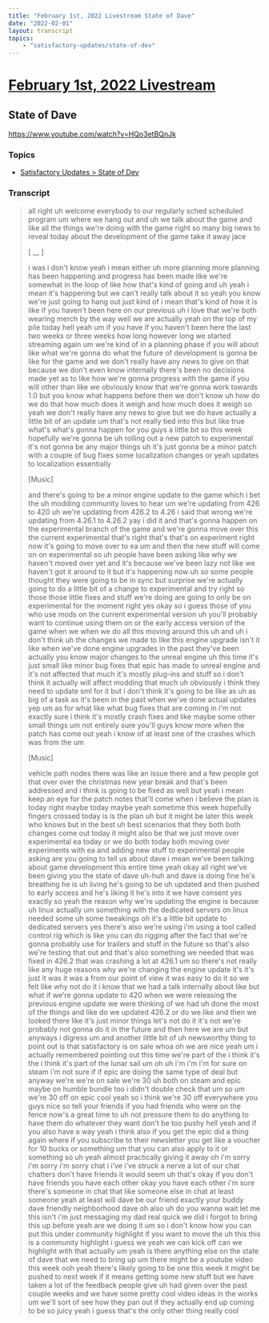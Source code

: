 ```yaml
---
title: "February 1st, 2022 Livestream State of Dave"
date: "2022-02-01"
layout: transcript
topics:
    - "satisfactory-updates/state-of-dev"
---
```

# [February 1st, 2022 Livestream](../2022-02-01.md)
## State of Dave
https://www.youtube.com/watch?v=HQo3etBQnJk

### Topics
* [Satisfactory Updates > State of Dev](../topics/satisfactory-updates/state-of-dev.md)

### Transcript

> all right uh welcome everybody to our regularly sched scheduled program um where we hang out and uh we talk about the game and like all the things we're doing with the game right so many big news to reveal today about the development of the game take it away jace
>
> [ __ ]
>
> i was i don't know yeah i mean either uh more planning more planning has been happening and progress has been made like we're somewhat in the loop of like how that's kind of going and uh yeah i mean it's happening but we can't really talk about it so yeah you know we're just going to hang out just kind of i mean that's kind of how it is like if you haven't been here on our previous uh i love that we're both wearing merch by the way well we are actually yeah on the top of my pile today hell yeah um if you have if you haven't been here the last two weeks or three weeks how long however long we started streaming again um we're kind of in a planning phase if you will about like what we're gonna do what the future of development is gonna be like for the game and we don't really have any news to give on that because we don't even know internally there's been no decisions made yet as to like how we're gonna progress with the game if you will other than like we obviously know that we're gonna work towards 1.0 but you know what happens before then we don't know uh how do we do that how much does it weigh and how much does it weigh so yeah we don't really have any news to give but we do have actually a little bit of an update um that's not really tied into this but like true what's what's gonna happen for you guys a little bit so this week hopefully we're gonna be uh rolling out a new patch to experimental it's not gonna be any major things uh it's just gonna be a minor patch with a couple of bug fixes some localization changes or yeah updates to localization essentially
>
> [Music]
>
> and there's going to be a minor engine update to the game which i bet the uh modding community loves to hear um we're updating from 426 to 420 uh we're updating from 426.2 to 4.26 i said that wrong we're updating from 4.26.1 to 4.26.2 yay i did it and that's gonna happen on the experimental branch of the game and we're gonna move over this the current experimental that's right that's that's on experiment right now it's going to move over to ea um and then the new stuff will come on on experimental so uh people have been asking like why we haven't moved over yet and it's because we've been lazy not like we haven't got it around to it but it's happening now uh so some people thought they were going to be in sync but surprise we're actually going to do a little bit of a change to experimental and try right so those those little fixes and stuff we're doing are going to only be on experimental for the moment right yes okay so i guess those of you who use mods on the current experimental version uh you'll probably want to continue using them on or the early access version of the game when we when we do all this moving around this uh and uh i don't think uh the changes we made to like this engine upgrade isn't it like when we've done engine upgrades in the past they've been actually you know major changes to the unreal engine uh this time it's just small like minor bug fixes that epic has made to unreal engine and it's not affected that much it's mostly plug-ins and stuff so i don't think it actually will affect modding that much uh obviously i think they need to update sml for it but i don't think it's going to be like as uh as big of a task as it's been in the past when we've done actual updates yep um as for what like what bug fixes that are coming in i'm not exactly sure i think it's mostly crash fixes and like maybe some other small things um not entirely sure you'll guys know more when the patch has come out yeah i know of at least one of the crashes which was from the um
>
> [Music]
>
> vehicle path nodes there was like an issue there and a few people got that over over the christmas new year break and that's been addressed and i think is going to be fixed as well but yeah i mean keep an eye for the patch notes that'll come when i believe the plan is today right maybe today maybe yeah sometime this week hopefully fingers crossed today is is the plan uh but it might be later this week who knows but in the best uh best scenarios that they both both changes come out today it might also be that we just move over experimental ea today or we do both today both moving over experiments with ea and adding new stuff to experimental people asking are you going to tell us about dave i mean we've been talking about game development this entire time yeah okay all right we've been giving you the state of dave uh-huh and dave is doing fine he's breathing he is uh living he's going to be uh updated and then pushed to early access and he's liking it he's into it we have consent yes exactly so yeah the reason why we're updating the engine is because uh linux actually um something with the dedicated servers on linux needed some uh some tweakings oh it's a little bit update to dedicated servers yes there's also we're using i'm using a tool called control rig which is like you can do rigging after the fact that we're gonna probably use for trailers and stuff in the future so that's also we're testing that out and that's also something we needed that was fixed in 426.2 that was crashing a lot at 426.1 um so there's not really like any huge reasons why we're changing the engine update it's it's just it was it was a from our point of view it was easy to do it so we felt like why not do it i know that we had a talk internally about like but what if we're gonna update to 420 when we were releasing the previous engine update we were thinking of we had uh done the most of the things and like do we updated 426.2 or do we like and then we looked there like it's just minor things let's not do it it's not we're probably not gonna do it in the future and then here we are um but anyways i digress um and another little bit of uh newsworthy thing to point out is that satisfactory is on sale whoa oh we are nice yeah um i actually remembered pointing out this time we're part of the i think it's the i think it's part of the lunar sail um oh uh i'm i'm i'm for sure on steam i'm not sure if if epic are doing the same type of deal but anyway we're we're on sale we're 30 uh both on steam and epic maybe on humble bundle too i didn't double check that um so um we're 30 off on epic cool yeah so i think we're 30 off everywhere you guys nice so tell your friends if you had friends who were on the fence now's a great time to uh not pressure them to do anything to have them do whatever they want don't be too pushy hell yeah and if you also have a way yeah i think also if you get the epic did a thing again where if you subscribe to their newsletter you get like a voucher for 10 bucks or something um that you can also apply to it or something so uh yeah almost practically giving it away oh i'm sorry i'm sorry i'm sorry chat i i've i've struck a nerve a lot of our chat chatters don't have friends it would seem uh that's okay if you don't have friends you have each other okay you have each other i'm sure there's someone in chat that like someone else in chat at least someone yeah at least will dave be our friend exactly your buddy dave friendly neighborhood dave oh also uh do you wanna wait let me this isn't i'm just messaging my dad real quick we did i forgot to bring this up before yeah are we doing it um so i don't know how you can put this under community highlight if you want to move the uh this this is a community highlight i guess we yeah we can kick off can we highlight with that actually um yeah is there anything else on the state of dave that we need to bring up um there might be a youtube video this week ooh yeah there's likely going to be one this week it might be pushed to next week if it means getting some new stuff but we have taken a lot of the feedback people give uh had given over the past couple weeks and we have some pretty cool video ideas in the works um we'll sort of see how they pan out if they actually end up coming to be so juicy yeah i guess that's the only other thing really cool

